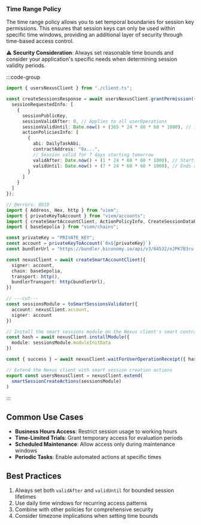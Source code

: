 ### Time Range Policy

The time range policy allows you to set temporal boundaries for session key permissions. This ensures that session keys can only be used within specific time windows, providing an additional layer of security through time-based access control.

⚠️ **Security Consideration**: Always set reasonable time bounds and consider your application's specific needs when determining session validity periods.

:::code-group

```ts twoslash [timeRange.ts] filename="timeRange.ts"
import { usersNexusClient } from "./client.ts";

const createSessionsResponse = await usersNexusClient.grantPermission({
  sessionRequestedInfo: [
    {
      sessionPublicKey,
      sessionValidAfter: 0, // Applies to all userOperations
      sessionValidUntil: Date.now() + (365 * 24 * 60 * 60 * 1000), // 1 year from now, applies to all userOperations
      actionPoliciesInfo: [
        {
          abi: DailyTaskAbi,
          contractAddress: "0x...",
          // Session valid for 7 days starting tomorrow
          validAfter: Date.now() + (1 * 24 * 60 * 60 * 1000), // Starts tomorrow
          validUntil: Date.now() + (7 * 24 * 60 * 60 * 1000), // Ends after 7 days
        }
      ]
    }
  ]
});
```

```ts twoslash [client.ts] filename="client.ts"
// @errors: 8010
import { Address, Hex, http } from "viem";
import { privateKeyToAccount } from "viem/accounts";
import { createSmartAccountClient, ActionPolicyInfo, CreateSessionDataParams, toSmartSessionsValidator, smartSessionCreateActions  } from "@biconomy/sdk";
import { baseSepolia } from "viem/chains"; 

const privateKey = "PRIVATE_KEY";
const account = privateKeyToAccount(`0x${privateKey}`)
const bundlerUrl = "https://bundler.biconomy.io/api/v3/84532/nJPK7B3ru.dd7f7861-190d-41bd-af80-6877f74b8f44"; 

const nexusClient = await createSmartAccountClient({
  signer: account, 
  chain: baseSepolia,
  transport: http(), 
  bundlerTransport: http(bundlerUrl), 
})

// ---cut---
const sessionsModule = toSmartSessionsValidator({
  account: nexusClient.account,
  signer: account
})

// Install the smart sessions module on the Nexus client's smart contract account
const hash = await nexusClient.installModule({
  module: sessionsModule.moduleInitData
})

const { success } = await nexusClient.waitForUserOperationReceipt({ hash })

// Extend the Nexus client with smart session creation actions
export const usersNexusClient = nexusClient.extend(
  smartSessionCreateActions(sessionsModule)
)
```

:::

## Common Use Cases

- **Business Hours Access**: Restrict session usage to working hours
- **Time-Limited Trials**: Grant temporary access for evaluation periods
- **Scheduled Maintenance**: Allow access only during maintenance windows
- **Periodic Tasks**: Enable automated actions at specific times

## Best Practices

1. Always set both `validAfter` and `validUntil` for bounded session lifetimes
2. Use daily time windows for recurring access patterns
3. Combine with other policies for comprehensive security
4. Consider timezone implications when setting time bounds
